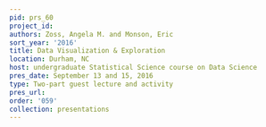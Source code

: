 ```yaml
---
pid: prs_60
project_id: 
authors: Zoss, Angela M. and Monson, Eric
sort_year: '2016'
title: Data Visualization & Exploration
location: Durham, NC
host: undergraduate Statistical Science course on Data Science
pres_date: September 13 and 15, 2016
type: Two-part guest lecture and activity
pres_url: 
order: '059'
collection: presentations
---
```

